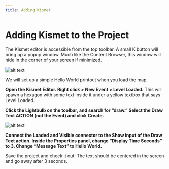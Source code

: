 ```yaml
---
title: Adding Kismet
---
```

# Adding Kismet to the Project <Badge text="important" type="tip"/>

The Kismet editor is accessible from the top toolbar. A small K button will bring up a popup window. Much like the Content Browser, this window will hide in the corner of your screen if minimized.

![alt text](/images/kismet/guide/image238.png "It was fate...")

We will set up a simple Hello World printout when you load the map.

**Open the Kismet Editor. Right click > New Event > Level Loaded.** This will spawn a hexagon with some text inside it under a yellow textbox that says Level Loaded.

**Click the Lightbulb on the toolbar, and search for “draw.” Select the Draw Text ACTION (not the Event) and click Create.**

![alt text](/images/kismet/guide/image126.png "Hello World")

**Connect the Loaded and Visible connector to the Show input of the Draw Text action. Inside the Properties panel, change “Display Time Seconds” to 3. Change “Message Text” to Hello World.**

Save the project and check it out! The text should be centered in the screen and go away after 3 seconds.
